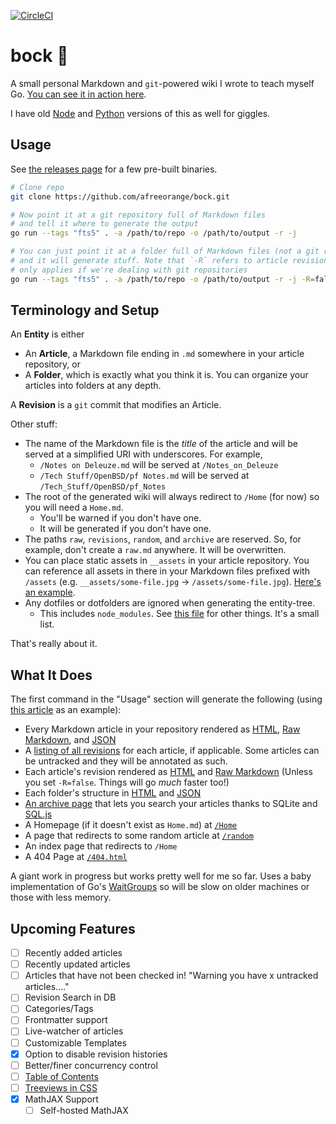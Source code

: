 [![CircleCI](https://circleci.com/gh/afreeorange/bockgo/tree/master.svg?style=svg)](https://circleci.com/gh/afreeorange/bockgo/tree/master)

# bock 🍺

A small personal Markdown and `git`-powered wiki I wrote to teach myself Go. [You can see it in action here](https://wiki.nikhil.io/).

I have old [Node](https://github.com/afreeorange/bock/tree/node) and [Python](https://github.com/afreeorange/bock/tree/python) versions of this as well for giggles.

## Usage

See [the releases page](https://github.com/afreeorange/bock/releases) for a few pre-built binaries.

```bash
# Clone repo
git clone https://github.com/afreeorange/bock.git

# Now point it at a git repository full of Markdown files
# and tell it where to generate the output
go run --tags "fts5" . -a /path/to/repo -o /path/to/output -r -j

# You can just point it at a folder full of Markdown files (not a git repo)
# and it will generate stuff. Note that `-R` refers to article revisions and
# only applies if we're dealing with git repositories
go run --tags "fts5" . -a /path/to/repo -o /path/to/output -r -j -R=false
```

## Terminology and Setup

An **Entity** is either

- An **Article**, a Markdown file ending in `.md` somewhere in your article repository, or
- A **Folder**, which is exactly what you think it is. You can organize your articles into folders at any depth.

A **Revision** is a `git` commit that modifies an Article.

Other stuff:

- The name of the Markdown file is the _title_ of the article and will be served at a simplified URI with underscores. For example,
  - `/Notes on Deleuze.md` will be served at `/Notes_on_Deleuze`
  - `/Tech Stuff/OpenBSD/pf Notes.md` will be served at `/Tech_Stuff/OpenBSD/pf_Notes`
- The root of the generated wiki will always redirect to `/Home` (for now) so you will need a `Home.md`.
  - You'll be warned if you don't have one.
  - It will be generated if you don't have one.
- The paths `raw`, `revisions`, `random`, and `archive` are reserved. So, for example, don't create a `raw.md` anywhere. It will be overwritten.
- You can place static assets in `__assets` in your article repository. You can reference all assets in there in your Markdown files prefixed with `/assets` (e.g. `__assets/some-file.jpg` &rarr; `/assets/some-file.jpg`). [Here's an example](https://wiki.nikhil.io/Types_of_Documentation/raw/).
- Any dotfiles or dotfolders are ignored when generating the entity-tree.
  - This includes `node_modules`. See [this file](https://github.com/afreeorange/bock/blob/master/constants.go) for other things. It's a small list.

That's really about it.

## What It Does

The first command in the "Usage" section will generate the following (using [this article](https://wiki.nikhil.io/CNN-IBNs_List_of_the_100_Greatest_Indian_Films_of_All_Time) as an example):

* Every Markdown article in your repository rendered as [HTML](https://wiki.nikhil.io/CNN-IBNs_List_of_the_100_Greatest_Indian_Films_of_All_Time/), [Raw Markdown](https://wiki.nikhil.io/CNN-IBNs_List_of_the_100_Greatest_Indian_Films_of_All_Time/raw/), and [JSON](https://wiki.nikhil.io/CNN-IBNs_List_of_the_100_Greatest_Indian_Films_of_All_Time/index.json)
* A [listing of all revisions](https://wiki.nikhil.io/CNN-IBNs_List_of_the_100_Greatest_Indian_Films_of_All_Time/revisions) for each article, if applicable. Some articles can be untracked and they will be annotated as such.
* Each article's revision rendered as [HTML](https://wiki.nikhil.io/CNN-IBNs_List_of_the_100_Greatest_Indian_Films_of_All_Time/revisions/04c7d651/) and [Raw Markdown](https://wiki.nikhil.io/CNN-IBNs_List_of_the_100_Greatest_Indian_Films_of_All_Time/revisions/04c7d651/raw) (Unless you set `-R=false`. Things will go _much_ faster too!)
* Each folder's structure in [HTML](https://wiki.nikhil.io/Food/) and [JSON](https://wiki.nikhil.io/Food/index.json)
* [An archive page](https://wiki.nikhil.io/archive/) that lets you search your articles thanks to SQLite and [SQL.js](https://github.com/sql-js/sql.js/)
* A Homepage (if it doesn't exist as `Home.md`) at [`/Home`](https://wiki.nikhil.io/Home/)
* A page that redirects to some random article at [`/random`](https://wiki.nikhil.io/random/)
* An index page that redirects to `/Home`
* A 404 Page at [`/404.html`](https://wiki.nikhil.io/404.html)

A giant work in progress but works pretty well for me so far. Uses a baby implementation of Go's [WaitGroups](https://gobyexample.com/waitgroups) so will be slow on older machines or those with less memory.

## Upcoming Features

- [ ] Recently added articles
- [ ] Recently updated articles
- [ ] Articles that have not been checked in! "Warning you have x untracked articles...."
- [ ] Revision Search in DB
- [ ] Categories/Tags
- [ ] Frontmatter support
- [ ] Live-watcher of articles
- [ ] Customizable Templates
- [x] Option to disable revision histories
- [ ] Better/finer concurrency control
- [ ] [Table of Contents](https://github.com/abhinav/goldmark-toc)
- [ ] [Treeviews in CSS](https://iamkate.com/code/tree-views/)
- [x] MathJAX Support
  - [ ] Self-hosted MathJAX

